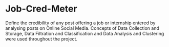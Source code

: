 # Job-Cred-Meter
Define the credibility of any post offering a job or internship entered by analysing posts on Online Social Media. Concepts of Data Collection and Storage, Data Filtration and Classification and Data Analysis and Clustering were used throughout the project.
